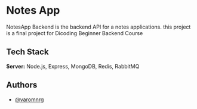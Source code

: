 # Notes App

NotesApp Backend is the backend API for a notes applications. this project is a final project for Dicoding Beginner Backend Course

## Tech Stack

**Server:**  Node.js, Express, MongoDB, Redis, RabbitMQ

## Authors

-   [@varomnrg](https://www.github.com/varomnrg)
